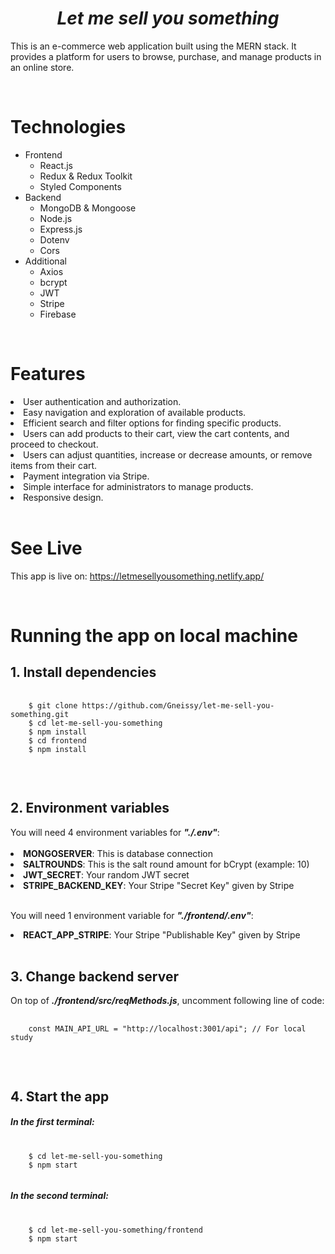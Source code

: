 <div align="center">

  # <strong><em>Let me sell you something</em></strong>
</div>

This is an e-commerce web application built using the MERN stack. It provides a platform for users to browse, purchase, and manage products in an online store.


<br>

# Technologies
- Frontend
    - React.js
    - Redux & Redux Toolkit
    - Styled Components
- Backend
    - MongoDB & Mongoose
    - Node.js
    - Express.js
    - Dotenv
    - Cors
- Additional
    - Axios
    - bcrypt
    - JWT
    - Stripe
    - Firebase

<br>

# Features
<li>User authentication and authorization.</li>
<li>Easy navigation and exploration of available products.</li>
<li>Efficient search and filter options for finding specific products.</li>
<li>Users can add products to their cart, view the cart contents, and proceed to checkout.</li>
<li>Users can adjust quantities, increase or decrease amounts, or remove items from their cart.</li>
<li>Payment integration via Stripe.</li>
<li>Simple interface for administrators to manage products.</li>
<li>Responsive design.</li>

<br>

# See Live
This app is live on: https://letmesellyousomething.netlify.app/

<br>

# Running the app on local machine

<h2><strong>1. Install dependencies</strong></h2>
<pre class="notranslate">
  <code>
    $ git clone https://github.com/Gneissy/let-me-sell-you-something.git
    $ cd let-me-sell-you-something
    $ npm install
    $ cd frontend
    $ npm install
  </code>
</pre>

<br>

<h2><strong>2. Environment variables</strong></h2>
You will need 4 environment variables for <strong><em>"./.env"</em></strong>:
<br>
<br>
<li><strong>MONGOSERVER</strong>: This is database connection</li>
<li><strong>SALTROUNDS</strong>: This is the salt round amount for bCrypt (example: 10)</li>
<li><strong>JWT_SECRET</strong>: Your random JWT secret</li>
<li><strong>STRIPE_BACKEND_KEY</strong>: Your Stripe "Secret Key" given by Stripe</li>

<br>

You will need 1 environment variable for <strong><em>"./frontend/.env"</em></strong>:
<li><strong>REACT_APP_STRIPE</strong>: Your Stripe "Publishable Key" given by Stripe</li>

<br>

<h2><strong>3. Change backend server</strong></h2>
On top of <strong><em>./frontend/src/reqMethods.js</em></strong>, uncomment following line of code:
<pre class="notranslate">
  <code>
    const MAIN_API_URL = "http://localhost:3001/api"; // For local study
  </code>
</pre>

<br>

<h2><strong>4. Start the app</strong></h2>
<h5>In the first terminal:</h5>
<pre class="notranslate">
  <code>
    $ cd let-me-sell-you-something
    $ npm start
  </code>
</pre>

<h5>In the second terminal:</h5>
<pre class="notranslate">
  <code>
    $ cd let-me-sell-you-something/frontend
    $ npm start
  </code>
</pre>
